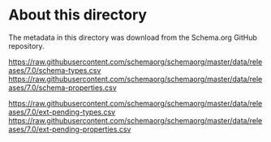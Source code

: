 # About this directory

The metadata in this directory was download from the Schema.org GitHub repository.

https://raw.githubusercontent.com/schemaorg/schemaorg/master/data/releases/7.0/schema-types.csv
https://raw.githubusercontent.com/schemaorg/schemaorg/master/data/releases/7.0/schema-properties.csv

https://raw.githubusercontent.com/schemaorg/schemaorg/master/data/releases/7.0/ext-pending-types.csv
https://raw.githubusercontent.com/schemaorg/schemaorg/master/data/releases/7.0/ext-pending-properties.csv
